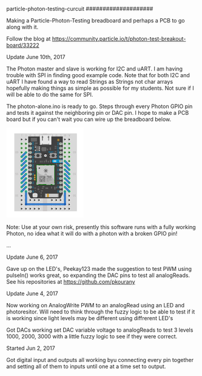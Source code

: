 particle-photon-testing-curcuit
####################



Making a Particle-Photon-Testing breadboard and perhaps a PCB to go along with it.

Follow the blog at https://community.particle.io/t/photon-test-breakout-board/33222



Update June 10th, 2017

The Photon master and slave is working for I2C and uART. I am having trouble with SPI in finding good example code. Note that for both I2C and uART I have found a way to read Strings as Strings not char arrays hopefully making things as simple as possible for my students. Not sure if I will be able to do the same for SPI.

The photon-alone.ino is ready to go. Steps through every Photon GPIO pin and tests it against the neighboring pin or DAC pin. I hope to make a PCB board but if you can't wait you can wire up the breadboard below.

![](photon-alone.png)

Note: Use at your own risk, presently this software runs with a fully working Photon, no idea what it will do with a photon with a broken GPIO pin!


...


Update June 6, 2017

Gave up on the LED's, Peekay123 made the suggestion to test PWM using pulseIn() works great, so expanding the DAC pins to test all analogReads. See his repositories at https://github.com/pkourany


Update June 4, 2017

Now working on AnalogWrite PWM to an analogRead using an LED and photoresitor. Will need to think through the fuzzy logic to be able to test if it is working since light levels may be different using diffrerent LED's


Got DACs working set DAC variable voltage to analogReads to test 3 levels 1000, 2000, 3000 with a little fuzzy logic to see if they were correct.



Started Jun 2, 2017

Got digital input and outputs all working byu connecting every pin together and setting all of them to inputs until one at a time set to output.
